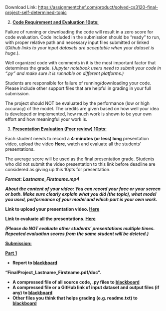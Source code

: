 Download Link: https://assignmentchef.com/product/solved-cs3120-final-project-self-determined-topic
<br>
<ol start="2">

 <li><strong><u> Code Requirement and Evaluation 10pts:</u></strong></li>

</ol>

Failure of running or downloading the code will result in a zero score for code evaluation. Code included in the submission should be “ready” to run, with proper relative path and necessary input files submitted or linked (<em>Github links to your input datasets are acceptable when your dataset is huge.</em>).

Well organized code with comments in it is the most important factor that determines the grade. (<em>Jupyter notebook users need to submit your code in “.py” and make sure it is runnable on different platforms.)</em>

Students are responsible for failure of running/downloading your code. Please include other support files that are helpful in grading in your full submission.




The project should NOT be evaluated by the performance (low or high accuracy) of the model. The credits are given based on how well your idea is developed or implemented, how much work is shown to be your own effort and how meaningful your work is.

<strong> </strong>

<ol start="3">

 <li><strong><u> Presentation Evaluation (Peer review) 10pts:</u></strong></li>

</ol>

Each student needs to record a <strong>4-minutes (or less) long</strong> presentation video, upload the video <a href="https://msudenver-my.sharepoint.com/:f:/g/personal/fjiang_msudenver_edu/Eib5U0tv1iZDrcie5Z4pNLUBMRo9ZvL2IYq69ijbD2zeug?e=ahSN5c"><strong>Here</strong></a>, watch and evaluate all the students’ presentations.

The average score will be used as the final presentation grade. Students who did not submit the video presentation to this link before deadline are considered as giving up this 10pts for presentation.

<strong><em>Format: Lastname_Firstname.mp4 </em></strong>

<strong><em>About the content of your video: You can record your face or your screen or both. Make sure clearly explain what you did (the topic), what model you used, performance of your model and which part is your own work.</em></strong>

<strong>Link to upload your presentation video. </strong><a href="https://msudenver-my.sharepoint.com/:f:/g/personal/fjiang_msudenver_edu/Eib5U0tv1iZDrcie5Z4pNLUBMRo9ZvL2IYq69ijbD2zeug?e=ahSN5c"><strong>Here</strong></a>

<strong>Link to evaluate all the presentations.     </strong><a href="https://forms.office.com/Pages/ResponsePage.aspx?id=pJwwAzMX-UqnPPGMyEEyXEcdE0xRBOFCsviUf05RIAVUOVJFMVMwWFdTTUs3S0dER1VRMkJJS1oxRS4u"><strong>Here</strong></a>

<strong><em>(Please do NOT evaluate other students’ presentations multiple times. Repeated evaluation scores from the same student will be deleted.)</em></strong>

<strong><u>Submission:</u></strong>

<strong><u>Part 1</u></strong>

<ul>

 <li><strong>Report to <u>blackboard</u></strong></li>

</ul>

<strong> “FinalProject_Lastname_Firstname.pdf/doc”.</strong>

<ul>

 <li><strong>A compressed file of all source code, .py files to <u>blackboard</u></strong></li>

 <li><strong>A compressed file or a GitHub link of input dataset and output files (if any) to <u>blackboard</u></strong></li>

 <li><strong>Other files you think that helps grading (e.g. readme.txt) to <u>blackboard</u></strong></li>

</ul>

<strong> </strong>


